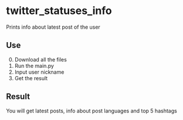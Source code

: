 # twitter_statuses_info
Prints info about latest post of the user
## Use
0) Download all the files
1) Run the main.py
2) Input user nickname
3) Get the result
## Result
You will get latest posts, info about post languages and top 5 hashtags
